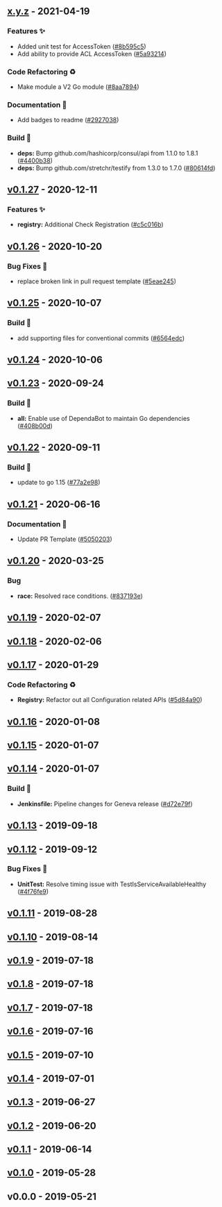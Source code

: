 
<a name="x.y.z"></a>
## [x.y.z] - 2021-04-19
### Features ✨
- Added unit test for AccessToken ([#8b595c5](https://github.com/edgexfoundry/go-mod-registry/commits/8b595c5))
- Add ability to provide ACL AccessToken ([#5a93214](https://github.com/edgexfoundry/go-mod-registry/commits/5a93214))
### Code Refactoring ♻
- Make module a V2 Go module ([#8aa7894](https://github.com/edgexfoundry/go-mod-registry/commits/8aa7894))
### Documentation 📖
- Add badges to readme ([#2927038](https://github.com/edgexfoundry/go-mod-registry/commits/2927038))
### Build 👷
- **deps:** Bump github.com/hashicorp/consul/api from 1.1.0 to 1.8.1 ([#4400b38](https://github.com/edgexfoundry/go-mod-registry/commits/4400b38))
- **deps:** Bump github.com/stretchr/testify from 1.3.0 to 1.7.0 ([#80614fd](https://github.com/edgexfoundry/go-mod-registry/commits/80614fd))

<a name="v0.1.27"></a>
## [v0.1.27] - 2020-12-11
### Features ✨
- **registry:** Additional Check Registration ([#c5c016b](https://github.com/edgexfoundry/go-mod-registry/commits/c5c016b))

<a name="v0.1.26"></a>
## [v0.1.26] - 2020-10-20
### Bug Fixes 🐛
- replace broken link in pull request template ([#5eae245](https://github.com/edgexfoundry/go-mod-registry/commits/5eae245))

<a name="v0.1.25"></a>
## [v0.1.25] - 2020-10-07
### Build 👷
- add supporting files for conventional commits ([#6564edc](https://github.com/edgexfoundry/go-mod-registry/commits/6564edc))

<a name="v0.1.24"></a>
## [v0.1.24] - 2020-10-06

<a name="v0.1.23"></a>
## [v0.1.23] - 2020-09-24
### Build 👷
- **all:** Enable use of DependaBot to maintain Go dependencies ([#408b00d](https://github.com/edgexfoundry/go-mod-registry/commits/408b00d))

<a name="v0.1.22"></a>
## [v0.1.22] - 2020-09-11
### Build 👷
- update to go 1.15 ([#77a2e98](https://github.com/edgexfoundry/go-mod-registry/commits/77a2e98))

<a name="v0.1.21"></a>
## [v0.1.21] - 2020-06-16
### Documentation 📖
- Update PR Template ([#5050203](https://github.com/edgexfoundry/go-mod-registry/commits/5050203))

<a name="v0.1.20"></a>
## [v0.1.20] - 2020-03-25
### Bug
- **race:** Resolved race conditions. ([#837193e](https://github.com/edgexfoundry/go-mod-registry/commits/837193e))

<a name="v0.1.19"></a>
## [v0.1.19] - 2020-02-07

<a name="v0.1.18"></a>
## [v0.1.18] - 2020-02-06

<a name="v0.1.17"></a>
## [v0.1.17] - 2020-01-29
### Code Refactoring ♻
- **Registry:** Refactor out all Configuration related APIs ([#5d84a90](https://github.com/edgexfoundry/go-mod-registry/commits/5d84a90))

<a name="v0.1.16"></a>
## [v0.1.16] - 2020-01-08

<a name="v0.1.15"></a>
## [v0.1.15] - 2020-01-07

<a name="v0.1.14"></a>
## [v0.1.14] - 2020-01-07
### Build 👷
- **Jenkinsfile:** Pipeline changes for Geneva release ([#d72e79f](https://github.com/edgexfoundry/go-mod-registry/commits/d72e79f))

<a name="v0.1.13"></a>
## [v0.1.13] - 2019-09-18

<a name="v0.1.12"></a>
## [v0.1.12] - 2019-09-12
### Bug Fixes 🐛
- **UnitTest:** Resolve timing issue with TestIsServiceAvailableHealthy ([#4f76fe9](https://github.com/edgexfoundry/go-mod-registry/commits/4f76fe9))

<a name="v0.1.11"></a>
## [v0.1.11] - 2019-08-28

<a name="v0.1.10"></a>
## [v0.1.10] - 2019-08-14

<a name="v0.1.9"></a>
## [v0.1.9] - 2019-07-18

<a name="v0.1.8"></a>
## [v0.1.8] - 2019-07-18

<a name="v0.1.7"></a>
## [v0.1.7] - 2019-07-18

<a name="v0.1.6"></a>
## [v0.1.6] - 2019-07-16

<a name="v0.1.5"></a>
## [v0.1.5] - 2019-07-10

<a name="v0.1.4"></a>
## [v0.1.4] - 2019-07-01

<a name="v0.1.3"></a>
## [v0.1.3] - 2019-06-27

<a name="v0.1.2"></a>
## [v0.1.2] - 2019-06-20

<a name="v0.1.1"></a>
## [v0.1.1] - 2019-06-14

<a name="v0.1.0"></a>
## [v0.1.0] - 2019-05-28

<a name="v0.0.0"></a>
## v0.0.0 - 2019-05-21

[Unreleased]: https://github.com/edgexfoundry/go-mod-registry/compare/x.y.z...HEAD
[x.y.z]: https://github.com/edgexfoundry/go-mod-registry/compare/v0.1.27...x.y.z
[v0.1.27]: https://github.com/edgexfoundry/go-mod-registry/compare/v0.1.26...v0.1.27
[v0.1.26]: https://github.com/edgexfoundry/go-mod-registry/compare/v0.1.25...v0.1.26
[v0.1.25]: https://github.com/edgexfoundry/go-mod-registry/compare/v0.1.24...v0.1.25
[v0.1.24]: https://github.com/edgexfoundry/go-mod-registry/compare/v0.1.23...v0.1.24
[v0.1.23]: https://github.com/edgexfoundry/go-mod-registry/compare/v0.1.22...v0.1.23
[v0.1.22]: https://github.com/edgexfoundry/go-mod-registry/compare/v0.1.21...v0.1.22
[v0.1.21]: https://github.com/edgexfoundry/go-mod-registry/compare/v0.1.20...v0.1.21
[v0.1.20]: https://github.com/edgexfoundry/go-mod-registry/compare/v0.1.19...v0.1.20
[v0.1.19]: https://github.com/edgexfoundry/go-mod-registry/compare/v0.1.18...v0.1.19
[v0.1.18]: https://github.com/edgexfoundry/go-mod-registry/compare/v0.1.17...v0.1.18
[v0.1.17]: https://github.com/edgexfoundry/go-mod-registry/compare/v0.1.16...v0.1.17
[v0.1.16]: https://github.com/edgexfoundry/go-mod-registry/compare/v0.1.15...v0.1.16
[v0.1.15]: https://github.com/edgexfoundry/go-mod-registry/compare/v0.1.14...v0.1.15
[v0.1.14]: https://github.com/edgexfoundry/go-mod-registry/compare/v0.1.13...v0.1.14
[v0.1.13]: https://github.com/edgexfoundry/go-mod-registry/compare/v0.1.12...v0.1.13
[v0.1.12]: https://github.com/edgexfoundry/go-mod-registry/compare/v0.1.11...v0.1.12
[v0.1.11]: https://github.com/edgexfoundry/go-mod-registry/compare/v0.1.10...v0.1.11
[v0.1.10]: https://github.com/edgexfoundry/go-mod-registry/compare/v0.1.9...v0.1.10
[v0.1.9]: https://github.com/edgexfoundry/go-mod-registry/compare/v0.1.8...v0.1.9
[v0.1.8]: https://github.com/edgexfoundry/go-mod-registry/compare/v0.1.7...v0.1.8
[v0.1.7]: https://github.com/edgexfoundry/go-mod-registry/compare/v0.1.6...v0.1.7
[v0.1.6]: https://github.com/edgexfoundry/go-mod-registry/compare/v0.1.5...v0.1.6
[v0.1.5]: https://github.com/edgexfoundry/go-mod-registry/compare/v0.1.4...v0.1.5
[v0.1.4]: https://github.com/edgexfoundry/go-mod-registry/compare/v0.1.3...v0.1.4
[v0.1.3]: https://github.com/edgexfoundry/go-mod-registry/compare/v0.1.2...v0.1.3
[v0.1.2]: https://github.com/edgexfoundry/go-mod-registry/compare/v0.1.1...v0.1.2
[v0.1.1]: https://github.com/edgexfoundry/go-mod-registry/compare/v0.1.0...v0.1.1
[v0.1.0]: https://github.com/edgexfoundry/go-mod-registry/compare/v0.0.0...v0.1.0
